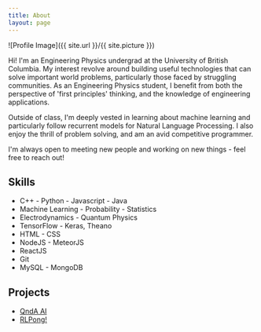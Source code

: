 ```yaml
---
title: About
layout: page
---
```

![Profile Image]({{ site.url }}/{{ site.picture }})
<p>Hi! I'm an Engineering Physics undergrad at the University of British Columbia.
My interest revolve around building useful technologies that can solve important
world problems, particularly those faced by struggling communities. As an Engineering
Physics student, I benefit from both the perspective of 'first principles' thinking,
and the knowledge of engineering applications. </p>

<p> Outside of class, I'm deeply vested in learning about machine learning and particularly
follow recurrent models for Natural Language Processing. I also enjoy the thrill of problem
solving, and am an avid competitive programmer. </p>

<p> I'm always open to meeting new people and working on new things - feel free to reach out!</p>

<h2>Skills</h2>

<ul class="skill-list">
	<li>C++ - Python - Javascript - Java</li>
	<li>Machine Learning - Probability - Statistics</li>
	<li>Electrodynamics - Quantum Physics</li>
	<li>TensorFlow - Keras, Theano</li>
	<li>HTML - CSS</li>
	<li>NodeJS - MeteorJS</li>
	<li> ReactJS</li>
	<li>Git</li>
	<li>MySQL - MongoDB</li>

</ul>

<h2>Projects</h2>

<ul>
	<li><a href="https://github.com/Anmol6/bAbi-tasks">QndA AI</a></li>
	<li><a href="https://github.com/Anmol6/RLPong">RLPong!</a></li>

</ul>
